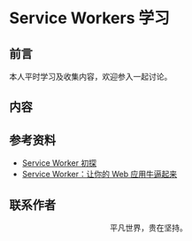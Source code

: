 # Service Workers 学习

## 前言

本人平时学习及收集内容，欢迎参入一起讨论。

## 内容

## 参考资料

- [Service Worker 初探](https://mp.weixin.qq.com/s/cNgC0uDrILaFY5TFL_Bglw)
- [Service Worker：让你的 Web 应用牛逼起来](https://mp.weixin.qq.com/s/IhMyaCYrTAXJcKSPSnEOjw)

## 联系作者

<div align="center">
    <p>
        平凡世界，贵在坚持。
    </p>
    <img :src="$withBase('/about/contact.png')" />
</div>
